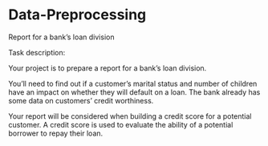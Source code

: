 # Data-Preprocessing
Report for a bank’s loan division

Task description:

Your project is to prepare a report for a bank’s loan division. 

You’ll need to find out if a customer’s marital status and number of children have an impact on whether they will default on a loan. The bank already has some data on customers’ credit worthiness.

Your report will be considered when building a credit score for a potential customer. A credit score is used to evaluate the ability of a potential borrower to repay their loan.

